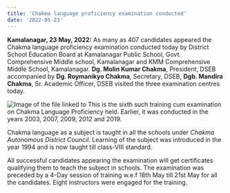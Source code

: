 ```yaml
---
title: 'Chakma language proficiency examination conducted'
date: '2022-05-23'
---
```

**Kamalanagar, 23 May, 2022:** As many as 407 candidates appeared the Chakma language proficiency examination conducted today by District School Education Board at Kamalanagar Public School, Govt. Comprehensive Middle school, Kamalanagar and KMM Comprehensive Middle School, Kamalanagar. **Dg. Molin Kumar Chakma**, President, DSEB accompanied by **Dg. Roymanikyo Chakma**, Secretary, DSEB, **Dgb. Mandira Chakma**, Sr. Academic Officer, DSEB visited the three examination centres today. 

![Image of the file linked to](https://mdg.imgix.net/assets/images/san-juan-mountains.jpg?auto=format&fit=clip&q=40&w=1080)
This is the sixth such training cum examination on Chakma Language Proficiency held. Earlier, it was conducted in the years 2003, 2007, 2009, 2012 and 2019.

Chakma language as a subject is taught in all the schools under _Chakma Autonomous District Council_. Learning of the subject was introduced in the year 1994 and is now taught till class-VIII standard. 

All successful candidates appearing the examination will get certificates qualifying them to teach the subject in schools. The examination was preceded by a 4-Day session of training w.e.f 18th May till 21st May for all the candidates. Eight instructors were engaged for the training. 
 